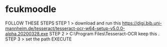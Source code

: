 # fcukmoodle
FOLLOW THESE STEPS
STEP 1 > download and run this https://digi.bib.uni-mannheim.de/tesseract/tesseract-ocr-w64-setup-v5.0.0-alpha.20200328.exe
STEP 2 > C:\Program Files\Tesseract-OCR keep this .
STEP 3 > set the path 
EXECUTE
